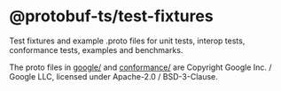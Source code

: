@protobuf-ts/test-fixtures
==========================

Test fixtures and example .proto files for unit tests, interop tests, 
conformance tests, examples and benchmarks. 

The proto files in [google/](./google) and [conformance/](./conformance/)
are Copyright Google Inc. / Google LLC, licensed under Apache-2.0 / BSD-3-Clause.
